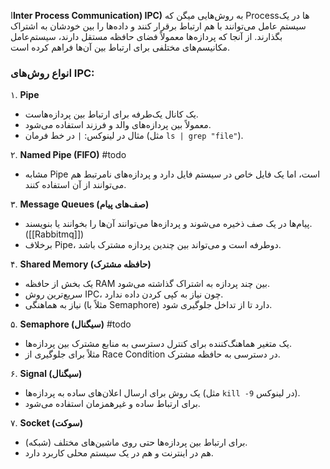 ا**Inter Process Communication) IPC)** به روش‌هایی میگن  که Processها در یک سیستم عامل می‌توانند با هم ارتباط برقرار کنند و داده‌ها را بین خودشان به اشتراک بگذارند. از آنجا که پردازه‌ها معمولاً فضای حافظه مستقل دارند، سیستم‌عامل مکانیسم‌های مختلفی برای ارتباط بین آن‌ها فراهم کرده است.

### **انواع روش‌های IPC**:

۱. **Pipe**

- یک کانال یک‌طرفه برای ارتباط بین پردازه‌هاست.
- معمولاً بین پردازه‌های والد و فرزند استفاده می‌شود.
- مثال در لینوکس: `|` در خط فرمان (مثل `ls | grep "file"`).

۲. **Named Pipe (FIFO)** 
#todo

- مشابه Pipe است، اما یک فایل خاص در سیستم فایل دارد و پردازه‌های نامرتبط هم می‌توانند از آن استفاده کنند.

۳. **Message Queues (صف‌های پیام)**

- پیام‌ها در یک صف ذخیره می‌شوند و پردازه‌ها می‌توانند آن‌ها را بخوانند یا بنویسند.([[Rabbitmq]])
- برخلاف Pipe، دوطرفه است و می‌تواند بین چندین پردازه مشترک باشد.


۴. **Shared Memory (حافظه مشترک)**

- یک بخش از حافظه RAM بین چند پردازه به اشتراک گذاشته می‌شود.
- سریع‌ترین روش IPC، چون نیاز به کپی کردن داده ندارد.    
- نیاز به هماهنگی (مثلاً با Semaphore) دارد تا از تداخل جلوگیری شود.

۵. **Semaphore (سیگنال)**
#todo
- یک متغیر هماهنگ‌کننده برای کنترل دسترسی به منابع مشترک بین پردازه‌ها.
- مثلاً برای جلوگیری از Race Condition در دسترسی به حافظه مشترک.


۶. **Signal (سیگنال)**

- یک روش برای ارسال اعلان‌های ساده به پردازه‌ها (مثل `kill -9` در لینوکس).
- برای ارتباط ساده و غیرهمزمان استفاده می‌شود.    

۷. **Socket (سوکت)**

- برای ارتباط بین پردازه‌ها حتی روی ماشین‌های مختلف (شبکه).
- هم در اینترنت و هم در یک سیستم محلی کاربرد دارد.